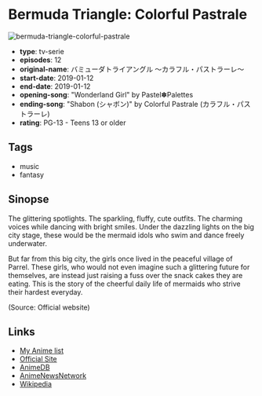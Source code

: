 # Bermuda Triangle: Colorful Pastrale

![bermuda-triangle-colorful-pastrale](https://cdn.myanimelist.net/images/anime/1449/93947.jpg)

-   **type**: tv-serie
-   **episodes**: 12
-   **original-name**: バミューダトライアングル ～カラフル・パストラーレ～
-   **start-date**: 2019-01-12
-   **end-date**: 2019-01-12
-   **opening-song**: "Wonderland Girl" by Pastel✽Palettes
-   **ending-song**: "Shabon (シャボン)" by Colorful Pastrale (カラフル・パストラーレ)
-   **rating**: PG-13 - Teens 13 or older

## Tags

-   music
-   fantasy

## Sinopse

The glittering spotlights. The sparkling, fluffy, cute outfits. The charming voices while dancing with bright smiles. Under the dazzling lights on the big city stage, these would be the mermaid idols who swim and dance freely underwater.

But far from this big city, the girls once lived in the peaceful village of Parrel. These girls, who would not even imagine such a glittering future for themselves, are instead just raising a fuss over the snack cakes they are eating. This is the story of the cheerful daily life of mermaids who strive their hardest everyday.

(Source: Official website)

## Links

-   [My Anime list](https://myanimelist.net/anime/38199/Bermuda_Triangle__Colorful_Pastrale)
-   [Official Site](http://colorful-pastrale.com/)
-   [AnimeDB](http://anidb.info/perl-bin/animedb.pl?show=anime&aid=13912)
-   [AnimeNewsNetwork](http://www.animenewsnetwork.com/encyclopedia/anime.php?id=21284)
-   [Wikipedia](http://en.wikipedia.org/wiki/Colorful_Pastrale)
